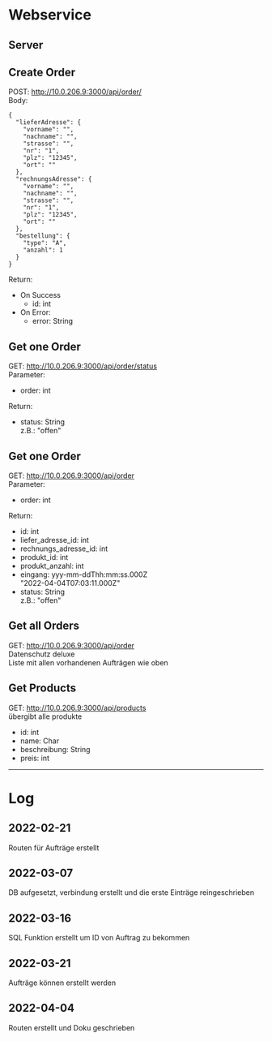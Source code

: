 # Webservice


## Server


## Create Order
POST: http://10.0.206.9:3000/api/order/ \
Body:
```json5
{
  "lieferAdresse": {
    "vorname": "",
    "nachname": "",
    "strasse": "",
    "nr": "1",
    "plz": "12345",
    "ort": ""
  },
  "rechnungsAdresse": {
    "vorname": "",
    "nachname": "",
    "strasse": "",
    "nr": "1",
    "plz": "12345",
    "ort": ""
  },
  "bestellung": {
    "type": "A",
    "anzahl": 1
  }
}
```
Return:
* On Success
  * id: int 
* On Error:
  * error: String 

## Get one Order
GET: http://10.0.206.9:3000/api/order/status \
Parameter:
* order: int

Return:
* status: String \
  z.B.: "offen"


## Get one Order
GET: http://10.0.206.9:3000/api/order \
Parameter:

* order: int  

Return:
* id: int
* liefer_adresse_id: int
* rechnungs_adresse_id: int
* produkt_id: int
* produkt_anzahl: int
* eingang: yyy-mm-ddThh:mm:ss.000Z\
  "2022-04-04T07:03:11.000Z"
* status: String \
z.B.: "offen"


## Get all Orders
GET: http://10.0.206.9:3000/api/order \
Datenschutz deluxe \
Liste mit allen vorhandenen Aufträgen wie oben 

## Get Products
GET: http://10.0.206.9:3000/api/products \
übergibt alle produkte 
* id: int
* name: Char 
* beschreibung: String
* preis: int

---
# Log

## 2022-02-21

Routen für Aufträge erstellt

## 2022-03-07

DB aufgesetzt, verbindung erstellt und die erste Einträge reingeschrieben

## 2022-03-16

SQL Funktion erstellt um ID von Auftrag zu bekommen

## 2022-03-21

Aufträge können erstellt werden

## 2022-04-04

Routen erstellt und Doku geschrieben